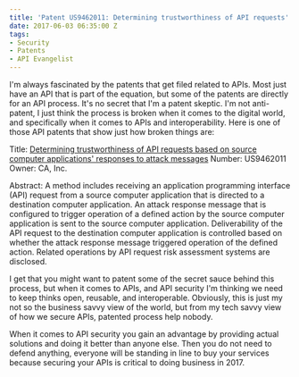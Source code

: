 ```yaml
---
title: 'Patent US9462011: Determining trustworthiness of API requests'
date: 2017-06-03 06:35:00 Z
tags:
- Security
- Patents
- API Evangelist
---
```


I'm always fascinated by the patents that get filed related to APIs. Most just have an API that is part of the equation, but some of the patents are directly for an API process. It's no secret that I'm a patent skeptic. I'm not anti-patent, I just think the process is broken when it comes to the digital world, and specifically when it comes to APIs and interoperability. Here is one of those API patents that show just how broken things are:

Title: [Determining trustworthiness of API requests based on source computer applications' responses to attack messages](http://patft.uspto.gov/netacgi/nph-Parser?Sect2=PTO1&Sect2=HITOFF&p=1&u=/netahtml/PTO/search-bool.html&r=1&f=G&l=50&d=PALL&RefSrch=yes&Query=PN/9462011)
Number: US9462011
Owner: CA, Inc.

Abstract: A method includes receiving an application programming interface (API) request from a source computer application that is directed to a destination computer application. An attack response message that is configured to trigger operation of a defined action by the source computer application is sent to the source computer application. Deliverability of the API request to the destination computer application is controlled based on whether the attack response message triggered operation of the defined action. Related operations by API request risk assessment systems are disclosed.

I get that you might want to patent some of the secret sauce behind this process, but when it comes to APIs, and API security I'm thinking we need to keep thinks open, reusable, and interoperable. Obviously, this is just my not so the business savvy view of the world, but from my tech savvy view of how we secure APIs, patented process help nobody. 

When it comes to API security you gain an advantage by providing actual solutions and doing it better than anyone else. Then you do not need to defend anything, everyone will be standing in line to buy your services because securing your APIs is critical to doing business in 2017.
